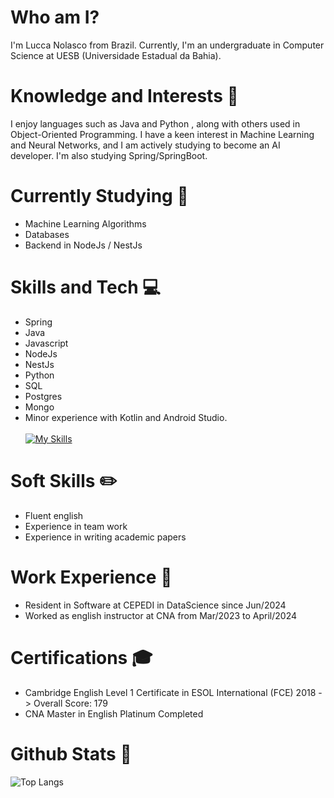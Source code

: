 # Who am I? 
I'm Lucca Nolasco from Brazil. 
Currently, I'm an undergraduate in Computer Science at UESB (Universidade Estadual da Bahia). 

# Knowledge and Interests 🧪 
I enjoy languages such as Java and Python , along with others used in Object-Oriented Programming. I have a keen interest in Machine Learning and Neural Networks, and I am actively studying to become an AI developer. I'm also studying Spring/SpringBoot.


# Currently Studying 🤖
- Machine Learning Algorithms
- Databases
- Backend in NodeJs / NestJs

# Skills and Tech 💻 
- Spring
- Java
- Javascript
- NodeJs
- NestJs
- Python
- SQL
- Postgres
- Mongo
- Minor experience with Kotlin and Android Studio. <br><br>
[![My Skills](https://skillicons.dev/icons?i=python,sklearn,tensorflow,java,spring,postgres,js,kotlin)](https://skillicons.dev)

# Soft Skills ✏️ 
- Fluent english
- Experience in team work
- Experience in writing academic papers

# Work Experience 👷 
- Resident in Software at CEPEDI in DataScience since Jun/2024
- Worked as english instructor at CNA from Mar/2023 to  April/2024


# Certifications 🎓 
- Cambridge English Level 1 Certificate in ESOL International (FCE) 2018 -> Overall Score: 179
- CNA Master in English Platinum Completed

# Github Stats 💎  
![Top Langs](https://github-readme-stats.vercel.app/api/top-langs/?username=luccanolasco&layout=donut-vertical&theme=dracula)

